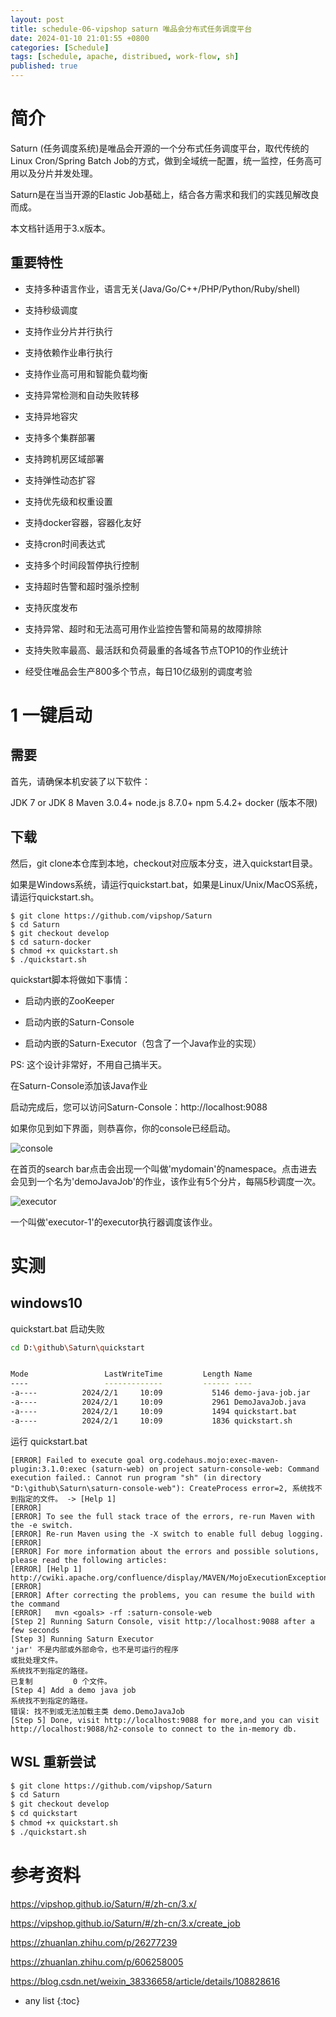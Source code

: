 ```yaml
---
layout: post
title: schedule-06-vipshop saturn 唯品会分布式任务调度平台
date: 2024-01-10 21:01:55 +0800
categories: [Schedule]
tags: [schedule, apache, distribued, work-flow, sh]
published: true
---
```


# 简介

Saturn (任务调度系统)是唯品会开源的一个分布式任务调度平台，取代传统的Linux Cron/Spring Batch Job的方式，做到全域统一配置，统一监控，任务高可用以及分片并发处理。

Saturn是在当当开源的Elastic Job基础上，结合各方需求和我们的实践见解改良而成。

本文档针适用于3.x版本。

## 重要特性

- 支持多种语言作业，语言无关(Java/Go/C++/PHP/Python/Ruby/shell)

- 支持秒级调度

- 支持作业分片并行执行

- 支持依赖作业串行执行

- 支持作业高可用和智能负载均衡

- 支持异常检测和自动失败转移

- 支持异地容灾

- 支持多个集群部署

- 支持跨机房区域部署

- 支持弹性动态扩容

- 支持优先级和权重设置

- 支持docker容器，容器化友好

- 支持cron时间表达式

- 支持多个时间段暂停执行控制

- 支持超时告警和超时强杀控制

- 支持灰度发布

- 支持异常、超时和无法高可用作业监控告警和简易的故障排除

- 支持失败率最高、最活跃和负荷最重的各域各节点TOP10的作业统计

- 经受住唯品会生产800多个节点，每日10亿级别的调度考验

# 1 一键启动

## 需要

首先，请确保本机安装了以下软件：

JDK 7 or JDK 8
Maven 3.0.4+
node.js 8.7.0+
npm 5.4.2+
docker (版本不限)

## 下载

然后，git clone本仓库到本地，checkout对应版本分支，进入quickstart目录。

如果是Windows系统，请运行quickstart.bat，如果是Linux/Unix/MacOS系统，请运行quickstart.sh。

```
$ git clone https://github.com/vipshop/Saturn
$ cd Saturn
$ git checkout develop
$ cd saturn-docker
$ chmod +x quickstart.sh
$ ./quickstart.sh
```

quickstart脚本将做如下事情：

- 启动内嵌的ZooKeeper

- 启动内嵌的Saturn-Console

- 启动内嵌的Saturn-Executor（包含了一个Java作业的实现）

PS: 这个设计非常好，不用自己搞半天。

在Saturn-Console添加该Java作业

启动完成后，您可以访问Saturn-Console：http://localhost:9088

如果你见到如下界面，则恭喜你，你的console已经启动。

![console](https://vipshop.github.io/Saturn/zh-cn/3.x/_media/home_page.jpg)

在首页的search bar点击会出现一个叫做'mydomain'的namespace。点击进去会见到一个名为'demoJavaJob'的作业，该作业有5个分片，每隔5秒调度一次。

![executor](https://vipshop.github.io/Saturn/zh-cn/3.x/_media/quickstart_demojob.jpg)

一个叫做'executor-1'的executor执行器调度该作业。

# 实测

## windows10 

quickstart.bat 启动失败

```bash
cd D:\github\Saturn\quickstart


Mode                 LastWriteTime         Length Name
----                 -------------         ------ ----
-a----          2024/2/1     10:09           5146 demo-java-job.jar
-a----          2024/2/1     10:09           2961 DemoJavaJob.java
-a----          2024/2/1     10:09           1494 quickstart.bat
-a----          2024/2/1     10:09           1836 quickstart.sh
```

运行 quickstart.bat

```
[ERROR] Failed to execute goal org.codehaus.mojo:exec-maven-plugin:3.1.0:exec (saturn-web) on project saturn-console-web: Command execution failed.: Cannot run program "sh" (in directory "D:\github\Saturn\saturn-console-web"): CreateProcess error=2, 系统找不到指定的文件。 -> [Help 1]
[ERROR]
[ERROR] To see the full stack trace of the errors, re-run Maven with the -e switch.
[ERROR] Re-run Maven using the -X switch to enable full debug logging.
[ERROR]
[ERROR] For more information about the errors and possible solutions, please read the following articles:
[ERROR] [Help 1] http://cwiki.apache.org/confluence/display/MAVEN/MojoExecutionException
[ERROR]
[ERROR] After correcting the problems, you can resume the build with the command
[ERROR]   mvn <goals> -rf :saturn-console-web
[Step 2] Running Saturn Console, visit http://localhost:9088 after a few seconds
[Step 3] Running Saturn Executor
'jar' 不是内部或外部命令，也不是可运行的程序
或批处理文件。
系统找不到指定的路径。
已复制         0 个文件。
[Step 4] Add a demo java job
系统找不到指定的路径。
错误: 找不到或无法加载主类 demo.DemoJavaJob
[Step 5] Done, visit http://localhost:9088 for more,and you can visit http://localhost:9088/h2-console to connect to the in-memory db.
```


## WSL 重新尝试

```bash
$ git clone https://github.com/vipshop/Saturn
$ cd Saturn
$ git checkout develop
$ cd quickstart
$ chmod +x quickstart.sh
$ ./quickstart.sh
```




# 参考资料

https://vipshop.github.io/Saturn/#/zh-cn/3.x/

https://vipshop.github.io/Saturn/#/zh-cn/3.x/create_job

https://zhuanlan.zhihu.com/p/26277239

https://zhuanlan.zhihu.com/p/606258005

https://blog.csdn.net/weixin_38336658/article/details/108828616

* any list
{:toc}
